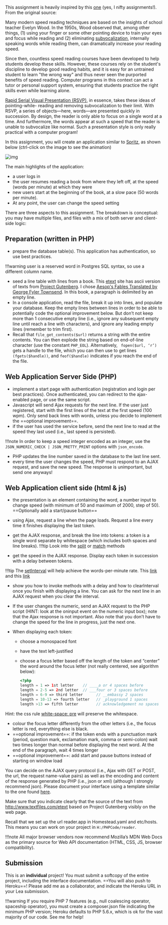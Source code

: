 This assignment is heavily inspired by this [one](http://nifty.stanford.edu/2015/posera-speed-reader/speed_reader.html) (yes, I nifty assignments!). From the original source:

Many modern speed reading techniques are based on the insights of school teacher Evelyn Wood. In the 1950s, Wood observed that, among other things, (1) using your finger or some
other pointing device to train your eyes and focus while reading and (2) eliminating [subvocalization](http://en.wikipedia.org/wiki/Subvocalization), internally speaking words while reading them, can dramatically increase your reading speed.

Since then, countless speed reading courses have been developed to help students develop these skills. However, these courses rely on the student's discipline to develop good reading habits, and it is easy for an untrained student to learn &quot;the wrong way&quot; and thus never seen the purported benefits of speed reading. Computer programs in this context can act a tutor or personal support system, ensuring that students practice the right skills even while learning
alone.

[Rapid Serial Visual Presentation (RSVP)](http://en.wikipedia.org/wiki/Rapid_Serial_Visual_Presentation), in essence, takes these ideas of pointing-while- reading and removing subvocalization to their limit. With RSVP, a series of objects—here, words—are
presented quickly in succession. By design, the reader is only able to focus on a single word at a time. And furthermore, the words appear at such a speed that the reader is unable to
subvocalize like normal. Such a presentation style is only really practical with a computer program!

In this assignment, you will create an application similar to [Spritz](http://spritzinc.com/), as shown below (ctrl-click on the
image to see the animation)

![img](https://lh5.googleusercontent.com/3OOD_gFjbU-TJ4oXCSz9JXVMy6mottevDQ1fDftk-g6_wGV-MDVxtJHiEF8fCC6dYC_n9fKDnBZ_U9Qb0Dwfnf9eJdgXkoSKWZ_W0NF682hdcJcqIZwTzfaxKLxq_NrOkpK6rEsi3e7fjAxFdg)

The main highlights of the application:

- a user logs in
- the user resumes reading a book from where they left off, at the speed (words per minute) at which  they were 
- new users start at the beginning of the book, at a slow pace (50 words per minute). 
- At any point, the user can change the speed setting 

There are three aspects to this assignment. The breakdown is conceptual: you may have multiple files, and files with a mix of both server and client-side logic:

## Preparation (written in PHP)

- prepare the database table(s). This application has authentication, so use best practices. 

!!!warning
    user is a reserved word in Postgres SQL syntax, so use a different column name.
- seed a line table with lines from a book. This [etext](http://www.textfiles.com/etext/) site has ascii version of texts from [Project Gutenberg](https://www.gutenberg.org/). I chose [Aesop's Fables Translated by George Fyler Townsend](http://www.textfiles.com/etext/FICTION/aesop11.txt). In this book, a paragraph is delimited by an empty line.
- In a console application, read the file, break it up into lines, and populate your database. Keep the empty lines between lines in order to be able to potentially code the optional improvement below. But don’t not keep more than 1 consecutive empty line (i.e., ignore any subsequent empty line until reach a line with characters), and ignore any leading empty lines (remember to trim first).
- Recall that `file_get_contents($url)` returns a string with the entire contents. You can then explode the string based on end-of-line character (use the constant `PHP_EOL`). Alternatively, ` fopen($url, ‘r’)` gets a handle to the file, which you can then use to get lines `(fgets($handle))`, and `feof($handle)` indicates if you reach the end of the file.

## Web Application Server Side (PHP)

- implement a start page with authentication (registration and login per best practices). Once authenticated, you can redirect to the ajax-enabled page, or use the same script.
- Javascript will send Ajax requests for the next line. If the user just registered, start with the first lines of the text at the first speed (100 wpm). Only send back lines with words, unless you decide to implement the ==optional improvement==.
- if the user has used the service before, send the next line to read at the speed they last used (i.e., last speed is persisted). 

!!!note
    In order to keep a speed integer encoded as an integer, use the `JSON_NUMERIC_CHECK | JSON_PRETTY_PRINT` options with `json_encode`.
- PHP updates the line number saved in the database to the last line sent.
- every time the user changes the speed, PHP must respond to an AJAX request, and save the new speed. The response is unimportant, but send one anyways!

## Web Application client side (html & js)

- the presentation is an element containing the word, a number input to change speed (with minimum of 50 and maximum of 2000, step of 50). ==Optionally add a start/pause button==

- using Ajax, request a line when the page loads. Request a line every time it finishes displaying the last token. 

- get the AJAX response, and break the line into tokens: a token is a single word separate by whitespace (which includes both spaces and line breaks). 
!!!tip
    Look into the [split](https://developer.mozilla.org/en-US/docs/Web/JavaScript/Reference/Global_Objects/String/split) or [match](https://developer.mozilla.org/en-US/docs/Web/JavaScript/Reference/Global_Objects/String/match) methods 

- get the speed in the AJAX response. Display each token in succession with a delay between tokens. 

!!!tip
    The [setInterval](https://developer.mozilla.org/en-US/docs/Web/API/WindowOrWorkerGlobalScope/setInterval) will help achieve the words-per-minute rate. This [link](https://stackoverflow.com/questions/4548034/create-a-pause-inside-a-while-loop-in-javascript) and this [link](https://stackoverflow.com/questions/8421998/setinterval-with-loop-time) 

- show you how to invoke methods with a delay and how to clearInterval once you finish with displaying a line. You can ask for the next line in an AJAX request when you clear the interval.

- If the user changes the numeric, send an AJAX request to the PHP script (HINT: look at the oninput event on the numeric input box); note that the Ajax response is not important. Also note that you don’t have to change the speed for the line in progress, just the next one.

- When displaying each token:

  - choose a monospaced font

  - have the text left-justified

  - choose a focus letter based off the length of the token and “center” the word around the focus letter (not really centered, see algorithm below): 

    ```php
    <?php
    length = 1 => 1st letter    // ____a or 4 spaces before 
    length = 2-5 => 2nd letter  // ___four or 3 spaces before
    length = 6-9 => third letter      // __embassy 2 spaces
    length = 10-13 => fourth letter   // _playground 1 spaces
    length >13 => fifth letter        // acknowledgement no spaces
    ```

Hint: the css rule [white-space: pre](https://developer.mozilla.org/en-US/docs/Web/CSS/white-space) will preserve the whitespace.

* colour the focus letter differently from the other letters (i.e., the focus letter is red, everything else is black. 
* ==optional improvement==: if the token ends with a punctuation mark (period, question mark, exclamation mark, comma or semi-colon) wait two times longer than normal before displaying the next word. At the end of the paragraph, wait 4 times longer
* ==optional improvement==: add start and pause buttons instead of starting on window load

You can decide on the AJAX query protocol (i.e., Ajax with GET or POST, the url, the request name-value pairs) as well as the encoding and content of the response generated by PHP (i.e., json or xml) (although I strongly recommend json). Please document your interface using a template similar to the one found [here](https://gist.github.com/iros/3426278).

Make sure that you indicate clearly that the source of the text from http://www.textfiles.com/etext based on Project Gutenberg visibly on the web page.

Recall that we set up the url reader.app in Homestead.yaml and etc/hosts. This means you can work on your project in `H:/PHPCode/reader`.

!!!note
    All major browser vendors now recommend Mozilla’s MDN Web Docs as the primary source for Web API documentation (HTML, CSS, JS, browser compatibility). 

## Submission

This is an **individual** project! You must submit a softcopy of the entire project, including the interface documentation. ==You will also push to Heroku==! Please add me as a collaborator, and indicate the Heroku URL in your Lea submission.

!!!warning
    If you require PHP 7 features (e.g., null coalescing operator, spaceship operator), you must create a composer.json file indicating the minimum PHP version; Heroku defaults to PHP 5.6.x, which is ok for the vast majority of our code. See me for help! 